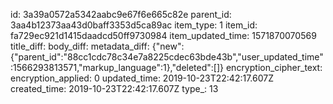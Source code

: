 id: 3a39a0572a5342aabc9e67f6e665c82e
parent_id: 3aa4b12373aa43d0baff3353d5ca89ac
item_type: 1
item_id: fa729ec921d1415daadcd50ff9730984
item_updated_time: 1571870070569
title_diff: 
body_diff: 
metadata_diff: {"new":{"parent_id":"88cc1cdc78c34e7a8225cdec63bde43b","user_updated_time":1566293813571,"markup_language":1},"deleted":[]}
encryption_cipher_text: 
encryption_applied: 0
updated_time: 2019-10-23T22:42:17.607Z
created_time: 2019-10-23T22:42:17.607Z
type_: 13